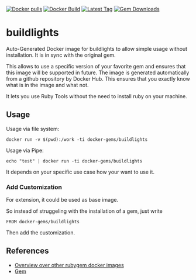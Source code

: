 [![Docker pulls](https://img.shields.io/docker/pulls/rubygem/buildlights.svg)](https://hub.docker.com/r/rubygem/buildlights/)
[![Docker Build](https://img.shields.io/docker/automated/rubygem/buildlights.svg)](https://hub.docker.com/r/rubygem/buildlights/)
[![Latest Tag](https://img.shields.io/github/tag/docker-rubygem/buildlights.svg)](https://hub.docker.com/r/rubygem/buildlights/)
[![Gem Downloads](https://img.shields.io/gem/dt/buildlights.svg)](https://rubygems.org/gems/buildlights/)
# buildlights

Auto-Generated Docker image for buildlights to allow simple usage without installation.
It is in sync with the original gem.

This allows to use a specific version of your favorite gem and ensures that this image will be supported in future.
The image is generated automatically from a github repository by Docker Hub.
This ensures that you exactly know what is in the image and what not.

It lets you use Ruby Tools without the need to install ruby on your machine.

## Usage

Usage via file system:

`docker run -v $(pwd):/work -ti docker-gems/buildlights`

Usage via Pipe:

`echo "test" | docker run -ti docker-gems/buildlights`

It depends on your specific use case how your want to use it.

### Add Customization

For extension, it could be used as base image.

So instead of struggeling with the installation of a gem, just write

`FROM docker-gems/buildlights`

Then add the customization.

## References

 - [Overview over other rubygem docker images](https://github.com/thinkbot/docker-rubygem)
 - [Gem](https://rubygems.org/gems/buildlights/)
